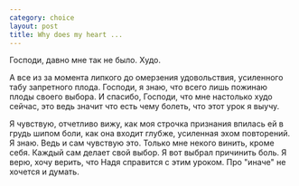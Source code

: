 ```yaml
--- 
category: choice
layout: post
title: Why does my heart ...
---
```

Господи, давно мне так не было. Худо.

А все из за момента липкого до омерзения удовольствия, усиленного табу запретного плода. Господи, я знаю, что всего лишь пожинаю плоды своего выбора. И спасибо, Господи, что мне настолько худо сейчас, это ведь значит что есть чему болеть, что этот урок я выучу.

Я чувствую, отчетливо вижу, как моя строчка признания впилась ей в грудь шипом боли, как она входит глубже, усиленная эхом повторений. Я знаю. Ведь и сам чувствую это. Только мне некого винить, кроме себя. Каждый сам делает свой выбор. Я вот выбрал причинить боль. Я верю, хочу верить, что Надя справится с этим уроком. Про "иначе" не хочется и думать.
